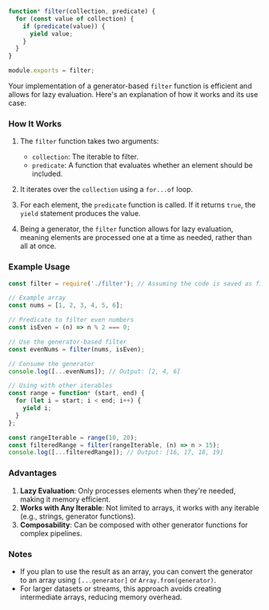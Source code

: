 ```js

function* filter(collection, predicate) {
  for (const value of collection) {
    if (predicate(value)) {
      yield value;
    }
  }
}

module.exports = filter;

```



Your implementation of a generator-based `filter` function is efficient and allows for lazy evaluation. Here's an explanation of how it works and its use case:

### How It Works
1. The `filter` function takes two arguments:
   - `collection`: The iterable to filter.
   - `predicate`: A function that evaluates whether an element should be included.

2. It iterates over the `collection` using a `for...of` loop.

3. For each element, the `predicate` function is called. If it returns `true`, the `yield` statement produces the value.

4. Being a generator, the `filter` function allows for lazy evaluation, meaning elements are processed one at a time as needed, rather than all at once.

### Example Usage

```javascript
const filter = require('./filter'); // Assuming the code is saved as filter.js

// Example array
const nums = [1, 2, 3, 4, 5, 6];

// Predicate to filter even numbers
const isEven = (n) => n % 2 === 0;

// Use the generator-based filter
const evenNums = filter(nums, isEven);

// Consume the generator
console.log([...evenNums]); // Output: [2, 4, 6]

// Using with other iterables
const range = function* (start, end) {
  for (let i = start; i < end; i++) {
    yield i;
  }
};

const rangeIterable = range(10, 20);
const filteredRange = filter(rangeIterable, (n) => n > 15);
console.log([...filteredRange]); // Output: [16, 17, 18, 19]
```

### Advantages
1. **Lazy Evaluation**: Only processes elements when they're needed, making it memory efficient.
2. **Works with Any Iterable**: Not limited to arrays, it works with any iterable (e.g., strings, generator functions).
3. **Composability**: Can be composed with other generator functions for complex pipelines.

### Notes
- If you plan to use the result as an array, you can convert the generator to an array using `[...generator]` or `Array.from(generator)`.
- For larger datasets or streams, this approach avoids creating intermediate arrays, reducing memory overhead.